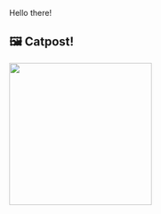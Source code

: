 Hello there!



## 🖼️ Catpost!

<sub>
    <img src="https://cdn2.thecatapi.com/images/MTk1ODQzNw.jpg" height="256">
</sub>

